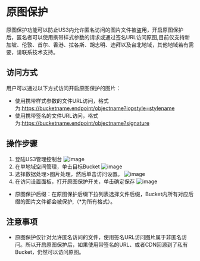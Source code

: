 # 原图保护

原图保护功能可以防止US3内允许匿名访问的图片文件被盗用，开启原图保护后，匿名者可以使用携带样式参数的请求或通过签名URL访问原图,目前仅支持新加坡、伦敦、首尔、香港、拉各斯、胡志明、迪拜以及台北地域，其他地域若有需要，请联系技术支持。

## 访问方式
用户可以通过以下方式访问开启原图保护的图片：
- 使用携带样式参数的文件URL访问，格式为:https://bucketname.endpoint/objectname?iopstyle=stylename
- 使用携带签名的文件URL访问，格式为:https://bucketname.endpoint/objectname?signature


## 操作步骤

1. 登陆US3管理控制台
![image](/images/pic/us3.png)
2. 在单地域空间管理，单击目标Bucket
![image](/images/pic/bucket.png)
3. 选择数据处理>图片处理，然后单击访问设置。
![image](/images/pic/image_set.png)
4. 在访问设置面板，打开原图保护开关，单击确定保存
![image](/images/pic/image_protect.png)
- 原图保护后缀：在原图保护后缀下拉列表选择文件后缀，Bucket内所有对应后缀的图片文件都会被保护,（*为所有格式）。

## 注意事项

- 原图保护仅针对允许匿名访问的文件，使用签名URL访问图片属于非匿名访问。所以开启原图保护后，如果使用带签名的URL、或者CDN回源到了私有Bucket，仍然可以访问原图。
